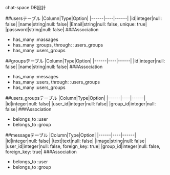 chat-space DB設計

##usersテーブル
|Column|Type|Option|
|------|----|------|
|id|integer|null: false|
|name|string|null: false|
|Email|string|null: false, unique: true|
|password|string|null: false|
###Association
- has_many :massages
- has_many :groups, through: :users_groups
- has_many :users_groups

##groupsテーブル
|Column|Type|Option|
|------|----|------|
|id|integer|null: false|
|name|string|null: false|
###Association
- has_many :messages
- has_many :users, through: :users_groups
- has_many :users_groups

##users_groupsテーブル
|Column|Type|Option|
|------|----|------|
|id|integer|null: false|
|user_id|integer|null: false|
|group_id|integer|null: false|
###Association
- belongs_to :user
- belongs_to :group

##messageテーブル
|Column|Type|Option|
|------|----|------|
|id|integer|null: false|
|text|text|null: false|
|image|string|null: false|
|user_id|integer|null: false, foreign_key: true|
|group_id|integer|null: false, foreign_key: true|
###Association
- belongs_to :user
- belongs_to :group
